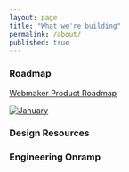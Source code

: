 ```yaml
---
layout: page
title: "What we're building"
permalink: /about/
published: true
---
```


### Roadmap

[Webmaker Product Roadmap](https://wiki.mozilla.org/Webmaker/2015/Product)

[![January](https://badge.waffle.io/mozillafoundation/plan.svg?label=january&title=January)](http://waffle.io/mozillafoundation/plan) 
 
### Design Resources

### Engineering Onramp